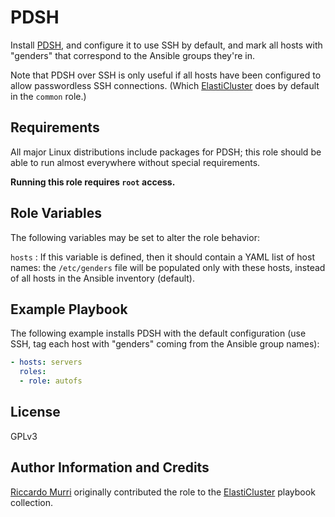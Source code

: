 PDSH
====

Install [PDSH][1], and configure it to use SSH by default, and mark
all hosts with "genders" that correspond to the Ansible groups they're
in.

[1]: http://www.admin-magazine.com/HPC/Articles/pdsh-Parallel-Shell

Note that PDSH over SSH is only useful if all hosts have been
configured to allow passwordless SSH connections. (Which
[ElastiCluster][2] does by default in the `common` role.)


Requirements
------------

All major Linux distributions include packages for PDSH; this role
should be able to run almost everywhere without special requirements.

**Running this role requires `root` access.**


Role Variables
--------------

The following variables may be set to alter the role behavior:

`hosts`
: If this variable is defined, then it should contain a YAML list of
  host names: the `/etc/genders` file will be populated only with
  these hosts, instead of all hosts in the Ansible inventory
  (default).


Example Playbook
----------------

The following example installs PDSH with the default configuration
(use SSH, tag each host with "genders" coming from the Ansible group
names):

```yaml
- hosts: servers
  roles:
  - role: autofs
```


License
-------

GPLv3


Author Information and Credits
------------------------------

[Riccardo Murri](mailto:riccardo.murri@gmail.com) originally
contributed the role to the [ElastiCluster][2] playbook collection.

[2]: http://elasticluster.readthedocs.io/
